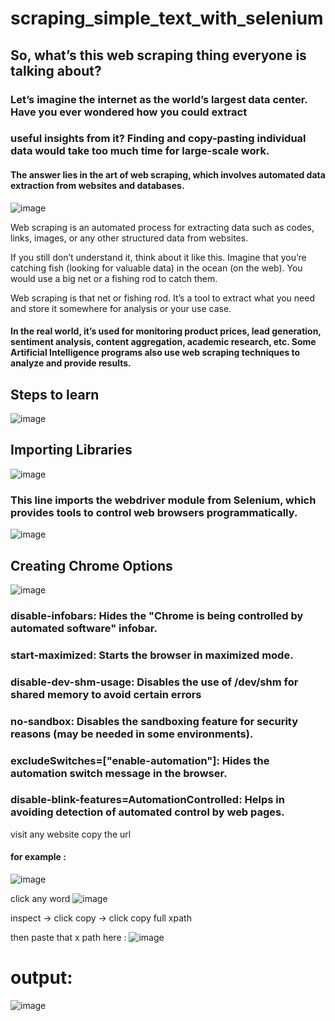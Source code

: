 # scraping_simple_text_with_selenium

## So, what’s this web scraping thing everyone is talking about?

### Let’s imagine the internet as the world’s largest data center. Have you ever wondered how you could extract
### useful insights from it? Finding and copy-pasting individual data would take too much time for large-scale work.

#### The answer lies in the art of web scraping, which involves automated data extraction from websites and databases.
![image](https://github.com/user-attachments/assets/232a31c7-0f7c-4d9f-a7f4-b0658e9e968a)

Web scraping is an automated process for extracting data such as codes, links, images, or any other structured data from websites.

If you still don’t understand it, think about it like this. Imagine that you’re catching fish (looking for valuable data) in the ocean (on the web). You would use a big net or a fishing rod to catch them.

Web scraping is that net or fishing rod. It’s a tool to extract what you need and store it somewhere for analysis or your use case.

#### In the real world, it’s used for monitoring product prices, lead generation, sentiment analysis, content aggregation, academic research, etc. Some Artificial Intelligence programs also use web scraping techniques to analyze and provide results.

## Steps to learn

![image](https://github.com/user-attachments/assets/0d638e60-ec1e-4599-bc85-5222628cbad6)


## Importing Libraries
![image](https://github.com/user-attachments/assets/945935f9-af88-4e09-835e-9dfe69d7b97e)

### This line imports the **webdriver** module from Selenium, which provides tools to control web browsers programmatically.

![image](https://github.com/user-attachments/assets/3032b36b-709b-410d-bf35-753e852778e5)

## Creating Chrome Options
![image](https://github.com/user-attachments/assets/fa56a4a0-59ba-41b7-81f6-7a1c4b2c37c7)

### disable-infobars: Hides the "Chrome is being controlled by automated software" infobar.

### start-maximized: Starts the browser in maximized mode.

### disable-dev-shm-usage: Disables the use of /dev/shm for shared memory to avoid certain errors

### no-sandbox: Disables the sandboxing feature for security reasons (may be needed in some environments).

### excludeSwitches=["enable-automation"]: Hides the automation switch message in the browser.

### disable-blink-features=AutomationControlled: Helps in avoiding detection of automated control by web pages.

visit any website copy the url

#### for example :
![image](https://github.com/user-attachments/assets/d10ff78a-e078-4d64-a2d1-c766e7320aa6)

click any word
![image](https://github.com/user-attachments/assets/cc11a6f1-2a59-4e30-b87c-aef19fac24ee)

inspect -> click copy -> click copy full xpath

then paste that x path here :
![image](https://github.com/user-attachments/assets/6607a09a-57f9-4a11-94ac-144f72f5347d)

# output:
![image](https://github.com/user-attachments/assets/0b586819-f875-43ee-8afd-bbc1719e75b9)








